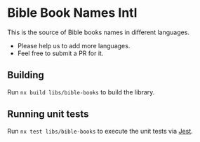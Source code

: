 # Bible Book Names Intl

This is the source of Bible books names in different languages.


- Please help us to add more languages.
- Feel free to submit a PR for it.


## Building

Run `nx build libs/bible-books` to build the library.





## Running unit tests

Run `nx test libs/bible-books` to execute the unit tests via [Jest](https://jestjs.io).

